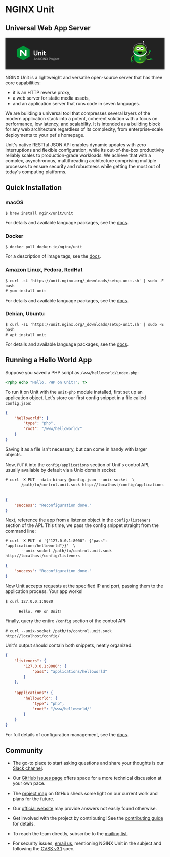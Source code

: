 # NGINX Unit

## Universal Web App Server

![NGINX Unit Logo](docs/unitlogo.svg)

NGINX Unit is a lightweight and versatile open-source server that has
three core capabilities:

- it is an HTTP reverse proxy,
- a web server for static media assets,
- and an application server that runs code in seven languages.

We are building a universal tool that compresses several layers of the modern
application stack into a potent, coherent solution with a focus on performance,
low latency, and scalability. It is intended as a building block for any web
architecture regardless of its complexity, from enterprise-scale deployments to
your pet's homepage.

Unit's native RESTful JSON API enables dynamic updates with zero interruptions
and flexible configuration, while its out-of-the-box productivity reliably
scales to production-grade workloads. We achieve that with a complex,
asynchronous, multithreading architecture comprising multiple processes to
ensure security and robustness while getting the most out of today's computing
platforms.


## Quick Installation

### macOS

``` console
$ brew install nginx/unit/unit
```

For details and available language packages, see the
[docs](https://unit.nginx.org/installation/#homebrew).


### Docker

``` console
$ docker pull docker.io/nginx/unit
```

For a description of image tags, see the
[docs](https://unit.nginx.org/installation/#docker-images).


### Amazon Linux, Fedora, RedHat

``` console
$ curl -sL 'https://unit.nginx.org/_downloads/setup-unit.sh' | sudo -E bash
# yum install unit
```

For details and available language packages, see the
[docs](https://unit.nginx.org/installation/#official-packages).


### Debian, Ubuntu

``` console
$ curl -sL 'https://unit.nginx.org/_downloads/setup-unit.sh' | sudo -E bash
# apt install unit
```

For details and available language packages, see the
[docs](https://unit.nginx.org/installation/#official-packages).


## Running a Hello World App

Suppose you saved a PHP script as `/www/helloworld/index.php`:
``` php
<?php echo "Hello, PHP on Unit!"; ?>
```

To run it on Unit with the `unit-php` module installed, first set up an
application object. Let's store our first config snippet in a file called
`config.json`:

``` json
{
    "helloworld": {
        "type": "php",
        "root": "/www/helloworld/"
    }
}
```

Saving it as a file isn't necessary, but can come in handy with larger objects.

Now, `PUT` it into the `config/applications` section of Unit's control API,
usually available by default via a Unix domain socket:

``` console
# curl -X PUT --data-binary @config.json --unix-socket  \
       /path/to/control.unit.sock http://localhost/config/applications
```
``` json

{
	"success": "Reconfiguration done."
}
```

Next, reference the app from a listener object in the `config/listeners`
section of the API.  This time, we pass the config snippet straight from the
command line:

``` console
# curl -X PUT -d '{"127.0.0.1:8000": {"pass": "applications/helloworld"}}'  \
       --unix-socket /path/to/control.unit.sock http://localhost/config/listeners
```
``` json
{
    "success": "Reconfiguration done."
}
```

Now Unit accepts requests at the specified IP and port, passing them to the
application process. Your app works!

``` console
$ curl 127.0.0.1:8080

      Hello, PHP on Unit!
```

Finally, query the entire `/config` section of the control API:

``` console
# curl --unix-socket /path/to/control.unit.sock http://localhost/config/
```

Unit's output should contain both snippets, neatly organized:

``` json
{
    "listeners": {
        "127.0.0.1:8080": {
            "pass": "applications/helloworld"
        }
    },

    "applications": {
        "helloworld": {
            "type": "php",
            "root": "/www/helloworld/"
        }
    }
}
```

For full details of configuration management, see the
[docs](https://unit.nginx.org/configuration/#configuration-management).


## Community

- The go-to place to start asking questions and share your thoughts is
  our [Slack channel](https://nginxcommunity.slack.com/).

- Our [GitHub issues page](https://github.com/nginx/unit/issues) offers
  space for a more technical discussion at your own pace.

- The [project map](https://github.com/orgs/nginx/projects/1) on
  GitHub sheds some light on our current work and plans for the future.

- Our [official website](https://unit.nginx.org/) may provide answers
  not easily found otherwise.

- Get involved with the project by contributing! See the
  [contributing guide](CONTRIBUTING.md) for details.

- To reach the team directly, subscribe to the
  [mailing list](https://mailman.nginx.org/mailman/listinfo/unit).

- For security issues, [email us](security-alert@nginx.org), mentioning
  NGINX Unit in the subject and following the [CVSS
  v3.1](https://www.first.org/cvss/v3.1/specification-document) spec.

